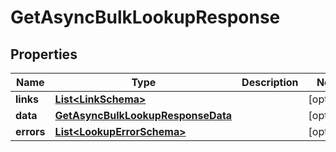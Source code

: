 

# GetAsyncBulkLookupResponse


## Properties

| Name | Type | Description | Notes |
|------------ | ------------- | ------------- | -------------|
|**links** | [**List&lt;LinkSchema&gt;**](LinkSchema.md) |  |  [optional] |
|**data** | [**GetAsyncBulkLookupResponseData**](GetAsyncBulkLookupResponseData.md) |  |  [optional] |
|**errors** | [**List&lt;LookupErrorSchema&gt;**](LookupErrorSchema.md) |  |  [optional] |



